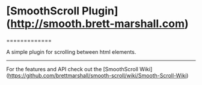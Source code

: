 # [SmoothScroll Plugin] (http://smooth.brett-marshall.com)
=============

A simple plugin for scrolling between html elements.

***

For the features and API check out the [SmoothScroll Wiki] (https://github.com/brettmarshall/smooth-scroll/wiki/Smooth-Scroll-Wiki)

